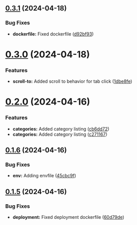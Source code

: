 ## [0.3.1](https://github.com/aaliboyev/mnk-telegram-bot/compare/v0.3.0...v0.3.1) (2024-04-18)


### Bug Fixes

* **dockerfile:** Fixed dockerfile ([d92bf93](https://github.com/aaliboyev/mnk-telegram-bot/commit/d92bf93ce7f66e85b67875d8dc2238e37875bdb6))



# [0.3.0](https://github.com/aaliboyev/mnk-telegram-bot/compare/v0.2.0...v0.3.0) (2024-04-18)


### Features

* **scroll-to:** Added scroll to behavior for tab click ([1dbe8fe](https://github.com/aaliboyev/mnk-telegram-bot/commit/1dbe8fe7cdbc1822f1a17aef8a9cb5dfbc4d106e))



# [0.2.0](https://github.com/aaliboyev/mnk-telegram-bot/compare/v0.1.6...v0.2.0) (2024-04-16)


### Features

* **categories:** Added category listing ([cb6dd72](https://github.com/aaliboyev/mnk-telegram-bot/commit/cb6dd723df79c4d0bb77b4a4299bbbe4960e71d4))
* **categories:** Added category listing ([c271167](https://github.com/aaliboyev/mnk-telegram-bot/commit/c27116787bf710d879ba83780c9ed7f47496207b))



## [0.1.6](https://github.com/aaliboyev/mnk-telegram-bot/compare/v0.1.5...v0.1.6) (2024-04-16)


### Bug Fixes

* **env:** Adding envfile ([45cbc9f](https://github.com/aaliboyev/mnk-telegram-bot/commit/45cbc9fc69a18aea4ff3822a41940f7f7c3e7167))



## [0.1.5](https://github.com/aaliboyev/mnk-telegram-bot/compare/v0.1.4...v0.1.5) (2024-04-16)


### Bug Fixes

* **deployment:** Fixed deployment dockerfile ([60d79de](https://github.com/aaliboyev/mnk-telegram-bot/commit/60d79de7a36e2da6802dfdb230082ab6db4f27e9))



